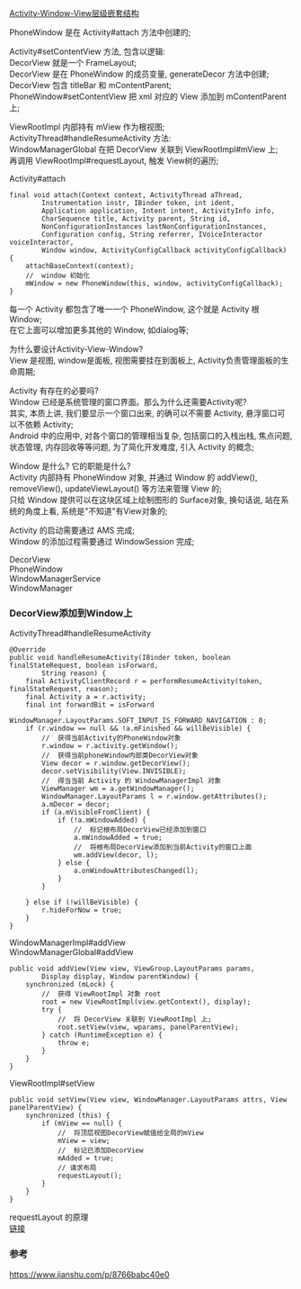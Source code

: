 [Activity-Window-View层级嵌套结构](../context/ImageFiles/awv_001.jpg)    

PhoneWindow 是在 Activity#attach 方法中创建的;  

Activity#setContentView 方法, 包含以逻辑:   
DecorView 就是一个 FrameLayout;  
DecorView 是在 PhoneWindow 的成员变量, generateDecor 方法中创建;  
DecorView 包含 titleBar 和 mContentParent;  
PhoneWindow#setContentView 把 xml 对应的 View 添加到 mContentParent 上;  

ViewRootImpl 内部持有 mView 作为根视图;  
ActivityThread#handleResumeActivity 方法:    
WindowManagerGlobal 在把 DecorView 关联到 ViewRootImpl#mView 上;  
再调用 ViewRootImpl#requestLayout, 触发 View树的遍历;  


Activity#attach  
```
final void attach(Context context, ActivityThread aThread,
        Instrumentation instr, IBinder token, int ident,
        Application application, Intent intent, ActivityInfo info,
        CharSequence title, Activity parent, String id,
        NonConfigurationInstances lastNonConfigurationInstances,
        Configuration config, String referrer, IVoiceInteractor voiceInteractor,
        Window window, ActivityConfigCallback activityConfigCallback) {
    attachBaseContext(context);
    //  window 初始化  
    mWindow = new PhoneWindow(this, window, activityConfigCallback);
}
```

每一个 Activity 都包含了唯一一个 PhoneWindow, 这个就是 Activity 根 Window;  
在它上面可以增加更多其他的 Window, 如dialog等;  

为什么要设计Activity-View-Window?  
View 是视图,  window是面板, 视图需要挂在到面板上, Activity负责管理面板的生命周期;  

Activity 有存在的必要吗?  
Window 已经是系统管理的窗口界面。那么为什么还需要Activity呢?  
其实, 本质上讲, 我们要显示一个窗口出来, 的确可以不需要 Activity, 悬浮窗口可以不依赖 Activity;  
Android 中的应用中, 对各个窗口的管理相当复杂, 包括窗口的入栈出栈, 焦点问题, 状态管理, 内存回收等等问题, 为了简化开发难度, 引入 Activity 的概念;  

Window 是什么? 它的职能是什么?  
Activity 内部持有 PhoneWindow 对象, 并通过 Window 的 addView(), removeView(), updateViewLayout() 等方法来管理 View 的;  
只给 Window 提供可以在这块区域上绘制图形的 Surface对象, 换句话说, 站在系统的角度上看, 系统是"不知道"有View对象的;  

Activity 的启动需要通过 AMS 完成;  
Window 的添加过程需要通过 WindowSession 完成;  

DecorView  
PhoneWindow  
WindowManagerService  
WindowManager  

### DecorView添加到Window上  
ActivityThread#handleResumeActivity  
```
@Override
public void handleResumeActivity(IBinder token, boolean finalStateRequest, boolean isForward,
        String reason) {
    final ActivityClientRecord r = performResumeActivity(token, finalStateRequest, reason);
    final Activity a = r.activity;
    final int forwardBit = isForward
            ? WindowManager.LayoutParams.SOFT_INPUT_IS_FORWARD_NAVIGATION : 0;
    if (r.window == null && !a.mFinished && willBeVisible) {
        //  获得当前Activity的PhoneWindow对象
        r.window = r.activity.getWindow();
        //  获得当前phoneWindow内部类DecorView对象
        View decor = r.window.getDecorView();
        decor.setVisibility(View.INVISIBLE);
        //  得当当前 Activity 的 WindowManagerImpl 对象
        ViewManager wm = a.getWindowManager();
        WindowManager.LayoutParams l = r.window.getAttributes();
        a.mDecor = decor;
        if (a.mVisibleFromClient) {
            if (!a.mWindowAdded) {
                //  标记根布局DecorView已经添加到窗口
                a.mWindowAdded = true;
                //  将根布局DecorView添加到当前Activity的窗口上面
                wm.addView(decor, l);
            } else {
                a.onWindowAttributesChanged(l);
            }
        }
        
    } else if (!willBeVisible) {
        r.hideForNow = true;
    }
}
```
WindowManagerImpl#addView  
WindowManagerGlobal#addView  
```
public void addView(View view, ViewGroup.LayoutParams params,
        Display display, Window parentWindow) {
    synchronized (mLock) {
        //  获得 ViewRootImpl 对象 root
        root = new ViewRootImpl(view.getContext(), display);
        try {
            //  将 DecorView 关联到 ViewRootImpl 上;
            root.setView(view, wparams, panelParentView);
        } catch (RuntimeException e) {
            throw e;
        }
    }
}
```
ViewRootImpl#setView  
```
public void setView(View view, WindowManager.LayoutParams attrs, View panelParentView) {
    synchronized (this) {
        if (mView == null) {
            //  将顶层视图DecorView赋值给全局的mView
            mView = view;
            //  标记已添加DecorView
            mAdded = true;  
            // 请求布局
            requestLayout();
        }
    }
}
```
requestLayout 的原理  
[链接](/Android/basic/view_window/invalidate_requestLayout.md)  
### 参考  
https://www.jianshu.com/p/8766babc40e0  


